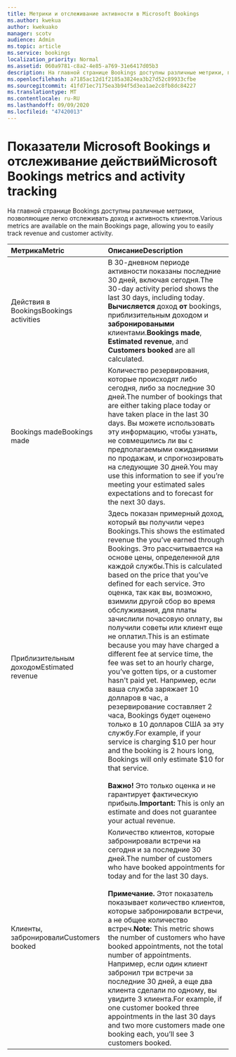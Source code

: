 ```yaml
---
title: Метрики и отслеживание активности в Microsoft Bookings
ms.author: kwekua
author: kwekuako
manager: scotv
audience: Admin
ms.topic: article
ms.service: bookings
localization_priority: Normal
ms.assetid: 060a9781-c8a2-4e85-a769-31e6417d05b3
description: На главной странице Bookings доступны различные метрики, позволяющие легко отслеживать доход и активность клиентов.
ms.openlocfilehash: a7185ac12d1f2185a3824ea3b27d52c89933cfbe
ms.sourcegitcommit: 41fd71ec7175ea3b94f5d3ea1ae2c8fb8dc84227
ms.translationtype: MT
ms.contentlocale: ru-RU
ms.lasthandoff: 09/09/2020
ms.locfileid: "47420013"
---
```

# <a name="microsoft-bookings-metrics-and-activity-tracking"></a><span data-ttu-id="91574-103">Показатели Microsoft Bookings и отслеживание действий</span><span class="sxs-lookup"><span data-stu-id="91574-103">Microsoft Bookings metrics and activity tracking</span></span>

<span data-ttu-id="91574-104">На главной странице Bookings доступны различные метрики, позволяющие легко отслеживать доход и активность клиентов.</span><span class="sxs-lookup"><span data-stu-id="91574-104">Various metrics are available on the main Bookings page, allowing you to easily track revenue and customer activity.</span></span>

| <span data-ttu-id="91574-105">Метрика</span><span class="sxs-lookup"><span data-stu-id="91574-105">Metric</span></span> | <span data-ttu-id="91574-106">Описание</span><span class="sxs-lookup"><span data-stu-id="91574-106">Description</span></span> |
|:---|:---|
| <span data-ttu-id="91574-107">Действия в Bookings</span><span class="sxs-lookup"><span data-stu-id="91574-107">Bookings activities</span></span> | <span data-ttu-id="91574-108">В 30-дневном периоде активности показаны последние 30 дней, включая сегодня.</span><span class="sxs-lookup"><span data-stu-id="91574-108">The 30-day activity period shows the last 30 days, including today.</span></span> <span data-ttu-id="91574-109">**Вычисляется** доход **от** bookings, приблизительным доходом и **забронироваными** клиентами.</span><span class="sxs-lookup"><span data-stu-id="91574-109">**Bookings made**, **Estimated revenue**, and **Customers booked** are all calculated.</span></span> |
| <span data-ttu-id="91574-110">Bookings made</span><span class="sxs-lookup"><span data-stu-id="91574-110">Bookings made</span></span> | <span data-ttu-id="91574-111">Количество резервирования, которые происходят либо сегодня, либо за последние 30 дней.</span><span class="sxs-lookup"><span data-stu-id="91574-111">The number of bookings that are either taking place today or have taken place in the last 30 days.</span></span> <span data-ttu-id="91574-112">Вы можете использовать эту информацию, чтобы узнать, не совмещились ли вы с предполагаемыми ожиданиями по продажам, и спрогнозировать на следующие 30 дней.</span><span class="sxs-lookup"><span data-stu-id="91574-112">You may use this information to see if you’re meeting your estimated sales expectations and to forecast for the next 30 days.</span></span> |
| <span data-ttu-id="91574-113">Приблизительным доходом</span><span class="sxs-lookup"><span data-stu-id="91574-113">Estimated revenue</span></span> | <span data-ttu-id="91574-114">Здесь показан примерный доход, который вы получили через Bookings.</span><span class="sxs-lookup"><span data-stu-id="91574-114">This shows the estimated revenue the you’ve earned through Bookings.</span></span> <span data-ttu-id="91574-115">Это рассчитывается на основе цены, определенной для каждой службы.</span><span class="sxs-lookup"><span data-stu-id="91574-115">This is calculated based on the price that you’ve defined for each service.</span></span> <span data-ttu-id="91574-116">Это оценка, так как вы, возможно, взимили другой сбор во время обслуживания, для платы зачислили почасовую оплату, вы получили советы или клиент еще не оплатил.</span><span class="sxs-lookup"><span data-stu-id="91574-116">This is an estimate because you may have charged a different fee at service time, the fee was set to an hourly charge, you’ve gotten tips, or a customer hasn't paid yet.</span></span> <span data-ttu-id="91574-117">Например, если ваша служба заряжает 10 долларов в час, а резервирование составляет 2 часа, Bookings будет оценено только в 10 долларов США за эту службу.</span><span class="sxs-lookup"><span data-stu-id="91574-117">For example, if your service is charging $10 per hour and the booking is 2 hours long, Bookings will only estimate $10 for that service.</span></span><br/><br/><span data-ttu-id="91574-118">**Важно!** Это только оценка и не гарантирует фактическую прибыль.</span><span class="sxs-lookup"><span data-stu-id="91574-118">**Important:** This is only an estimate and does not guarantee your actual revenue.</span></span> |
| <span data-ttu-id="91574-119">Клиенты, забронировали</span><span class="sxs-lookup"><span data-stu-id="91574-119">Customers booked</span></span> | <span data-ttu-id="91574-120">Количество клиентов, которые забронировали встречи на сегодня и за последние 30 дней.</span><span class="sxs-lookup"><span data-stu-id="91574-120">The number of customers who have booked appointments for today and for the last 30 days.</span></span><br/><br/><span data-ttu-id="91574-121">**Примечание.** Этот показатель показывает количество клиентов, которые забронировали встречи, а не общее количество встреч.</span><span class="sxs-lookup"><span data-stu-id="91574-121">**Note:** This metric shows the number of customers who have booked appointments, not the total number of appointments.</span></span> <span data-ttu-id="91574-122">Например, если один клиент забронил три встречи за последние 30 дней, а еще два клиента сделали по одному, вы увидите 3 клиента.</span><span class="sxs-lookup"><span data-stu-id="91574-122">For example, if one customer booked three appointments in the last 30 days and two more customers made one booking each, you’ll see 3 customers booked.</span></span> |
